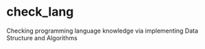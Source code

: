 # check_lang

Checking programming language knowledge via implementing Data Structure and Algorithms
